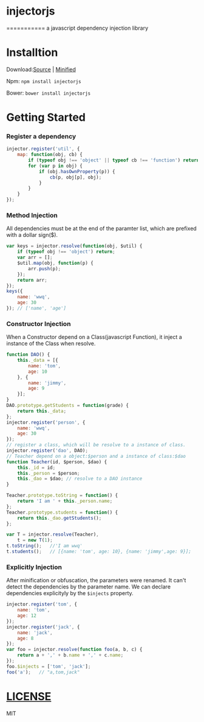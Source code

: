 # injectorjs
===========
a javascript dependency injection library

# Installtion
Download:[Source](https://raw.githubusercontent.com/zjuwwq/injectorjs/master/injector.js) | [Minified](https://raw.githubusercontent.com/zjuwwq/injectorjs/master/injector.min.js)

Npm: `npm install injectorjs`

Bower: `bower install injectorjs`

# Getting Started
### Register a dependency

```javascript
injector.register('util', {
	map: function(obj, cb) {
		if (typeof obj !== 'object' || typeof cb !== 'function') return;
		for (var p in obj) {
			if (obj.hasOwnProperty(p)) {
				cb(p, obj[p], obj);
			}
		}
	}
});
```
### Method Injection
All dependencies must be at the end of the paramter list, which are prefixed with a dollar sign($).

``` javascript
var keys = injector.resolve(function(obj, $util) {
	if (typeof obj !== 'object') return;
	var arr = [];
	$util.map(obj, function(p) {
		arr.push(p);
	});
	return arr;
});
keys({
	name: 'wwq',
	age: 30
}); // ['name', 'age']
```

### Constructor Injection
When a Constructor depend on a Class(javascript Function), it inject a instance of the Class when resolve.

``` javascript
function DAO() {
	this._data = [{
		name: 'tom',
		age: 10
	}, {
		name: 'jimmy',
		age: 9
	}];
}
DAO.prototype.getStudents = function(grade) {
	return this._data;
};
injector.register('person', {
	name: 'wwq',
	age: 30
});
// register a class, which will be resolve to a instance of class.
injector.register('dao', DAO);
// Teacher depend on a object:$person and a instance of class:$dao
function Teacher(id, $person, $dao) {
	this._id = id;
	this._person = $person;
	this._dao = $dao; // resolve to a DAO instance
}

Teacher.prototype.toString = function() {
	return 'I am ' + this._person.name;
};
Teacher.prototype.students = function() {
	return this._dao.getStudents();
};

var T = injector.resolve(Teacher),
	t = new T(1);
t.toString();	//'I am wwq'
t.students();	// [{name: 'tom', age: 10}, {name: 'jimmy',age: 9}];
```

### Explicitly Injection
After minification or obfuscation, the parameters were renamed.
It can't detect the dependencies by the parameter name. We can declare dependencies explicityly by the ```$injects``` property.
```javascript
injector.register('tom', {
	name: 'tom',
	age: 12
});
injector.register('jack', {
	name: 'jack',
	age: 8
});
var foo = injector.resolve(function foo(a, b, c) {
	return a + ',' + b.name + ',' + c.name;
});
foo.$injects = ['tom', 'jack'];
foo('a');	// "a,tom,jack"
```


# [LICENSE](https://github.com/zjuwwq/injectorjs/blob/master/LICENSE)
MIT